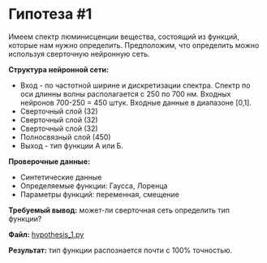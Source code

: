 # Гипотеза #1

Имеем спектр люминисценции вещества, состоящий из функций, которые нам нужно определить.
Предположим, что определить можно используя сверточную нейронную сеть.

**Структура нейронной сети:**

* Вход - по частотной ширине и дискретизации спектра. Спектр по оси длинны волны располагается с 250 по 700 нм. Входных нейронов 700-250 = 450 штук. Входные данные в диапазоне [0,1].
* Сверточный слой (32)
* Сверточный слой (32)
* Сверточный слой (32)
* Полносвязный слой (450)
* Выход - тип функции А или Б.

**Проверочные данные:**
* Синтетические данные
* Определяемые функции: Гаусса, Лоренца
* Параметры функций: переменная, смещение

**Требуемый вывод:** может-ли сверточная сеть определить тип функции?

**Файл:** [hypothesis_1.py](/approximate/hypothesis_1.py)

**Результат:** тип функции распознается почти с 100% точностью.


